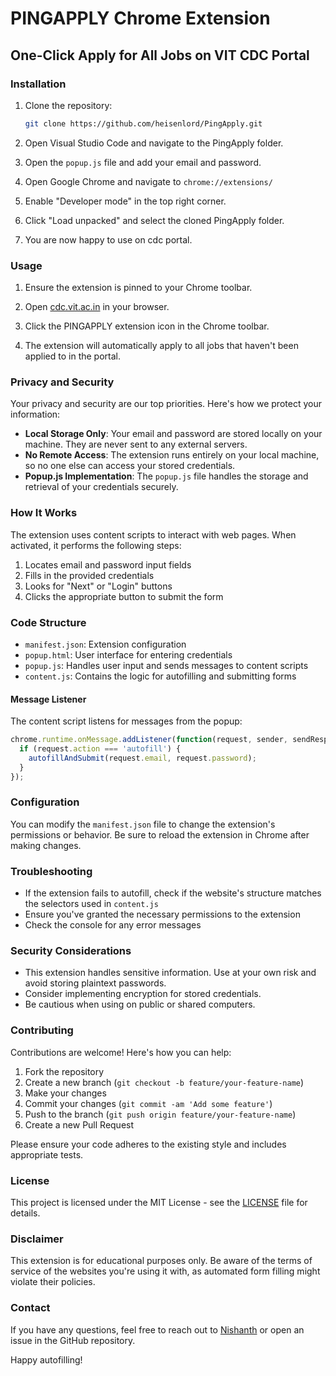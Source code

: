 # PINGAPPLY Chrome Extension

## One-Click Apply for All Jobs on VIT CDC Portal

### Installation

1. Clone the repository:
   ```bash
   git clone https://github.com/heisenlord/PingApply.git
   ```

2. Open Visual Studio Code and navigate to the PingApply folder.

3. Open the `popup.js` file and add your email and password.

4. Open Google Chrome and navigate to `chrome://extensions/`

5. Enable "Developer mode" in the top right corner.

6. Click "Load unpacked" and select the cloned PingApply folder.
7. You are now happy to use on cdc portal.

### Usage

1. Ensure the extension is pinned to your Chrome toolbar.

2. Open [cdc.vit.ac.in](https://cdc.vit.ac.in) in your browser.

3. Click the PINGAPPLY extension icon in the Chrome toolbar.

4. The extension will automatically apply to all jobs that haven't been applied to in the portal.

### Privacy and Security

Your privacy and security are our top priorities. Here's how we protect your information:

- **Local Storage Only**: Your email and password are stored locally on your machine. They are never sent to any external servers.
- **No Remote Access**: The extension runs entirely on your local machine, so no one else can access your stored credentials.
- **Popup.js Implementation**: The `popup.js` file handles the storage and retrieval of your credentials securely.

### How It Works

The extension uses content scripts to interact with web pages. When activated, it performs the following steps:

1. Locates email and password input fields
2. Fills in the provided credentials
3. Looks for "Next" or "Login" buttons
4. Clicks the appropriate button to submit the form

### Code Structure

- `manifest.json`: Extension configuration
- `popup.html`: User interface for entering credentials
- `popup.js`: Handles user input and sends messages to content scripts
- `content.js`: Contains the logic for autofilling and submitting forms

#### Message Listener

The content script listens for messages from the popup:

```javascript
chrome.runtime.onMessage.addListener(function(request, sender, sendResponse) {
  if (request.action === 'autofill') {
    autofillAndSubmit(request.email, request.password);
  }
});
```

### Configuration

You can modify the `manifest.json` file to change the extension's permissions or behavior. Be sure to reload the extension in Chrome after making changes.

### Troubleshooting

- If the extension fails to autofill, check if the website's structure matches the selectors used in `content.js`
- Ensure you've granted the necessary permissions to the extension
- Check the console for any error messages

### Security Considerations

- This extension handles sensitive information. Use at your own risk and avoid storing plaintext passwords.
- Consider implementing encryption for stored credentials.
- Be cautious when using on public or shared computers.

### Contributing

Contributions are welcome! Here's how you can help:

1. Fork the repository
2. Create a new branch (`git checkout -b feature/your-feature-name`)
3. Make your changes
4. Commit your changes (`git commit -am 'Add some feature'`)
5. Push to the branch (`git push origin feature/your-feature-name`)
6. Create a new Pull Request

Please ensure your code adheres to the existing style and includes appropriate tests.

### License

This project is licensed under the MIT License - see the [LICENSE](LICENSE) file for details.

### Disclaimer

This extension is for educational purposes only. Be aware of the terms of service of the websites you're using it with, as automated form filling might violate their policies.

### Contact

If you have any questions, feel free to reach out to [Nishanth](https://nishanthreddy.vercel.app/) or open an issue in the GitHub repository.

Happy autofilling!

